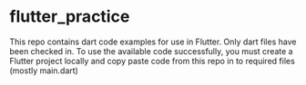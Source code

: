 # flutter_practice
This repo contains dart code examples for use in Flutter. Only dart files have been checked in. To use the available code successfully, you must create a Flutter project locally and copy paste code from this repo in to required files (mostly main.dart)
